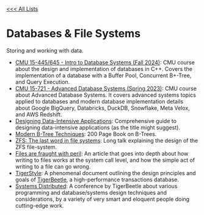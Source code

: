 [<<< All Lists](./../README.md)

# Databases & File Systems

Storing and working with data. 

- [CMU 15-445/645 - Intro to Database Systems (Fall 2024)](https://15445.courses.cs.cmu.edu/fall2024/): CMU course about the design and implementation of databases in C++. Covers the implementation of a database with a Buffer Pool, Concurrent B+-Tree, and Query Execution.
- [CMU 15-721 - Advanced Database Systems (Spring 2023)](https://15721.courses.cs.cmu.edu/spring2023/): CMU course about Advanced Database Systems. It covers advanced systems topics applied to databases and modern database implementation details about Google BigQuery, Databricks, DuckDB, Snowflake, Meta Velox, and AWS Redshift.
- [Designing Data-Intensive Applications](https://www.amazon.com/Designing-Data-Intensive-Applications-Reliable-Maintainable/dp/1449373321): Comprehensive guide to designing data-intensive applications (as the title might suggest).
- [Modern B-Tree Techniques](https://archive.org/details/modern-b-tree-techniques/): 200 Page Book on B-Trees.
- [ZFS: The last word in file systems](https://www.youtube.com/watch?v=aTXKxpL_0OI&list=PL5AD0E43959919807): Long talk explaining the design of the ZFS file-system.
- [Files are fraught with peril](https://danluu.com/deconstruct-files/): An article that goes into depth about how writing to files works at the system call level, and how the simple act of writing to a file can go wrong.
- [TigerStyle](https://github.com/tigerbeetle/tigerbeetle/blob/main/docs/TIGER_STYLE.md): A phenomenal document outlining the design principles and goals of [TigerBeetle](https://tigerbeetle.com), a high-performance transactions database.
- [Systems Distributed](https://www.youtube.com/playlist?list=PL9eL-xg48OM09LwyjF_cXwoJHHngXMPxJ): A conference by TigerBeetle about various programming and database/systems design techniques and considerations, by a variety of very smart and eloquent people doing cutting-edge work.
